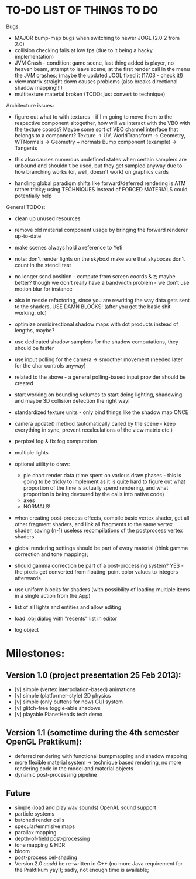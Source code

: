 TO-DO LIST OF THINGS TO DO
===============================================================================
Bugs:
 - MAJOR bump-map bugs when switching to newer JOGL (2.0.2 from 2.0)
 - collision checking fails at low fps (due to it being a hacky implementation)
 - JVM Crash - condition: game scene, last thing added is player, no heaven
 beam, attempt to leave scene; at the first render call in the menu the JVM 
 crashes; (maybe the updated JOGL fixed it (17.03 - check it!)
 - view matrix straight down causes problems (also breaks directional shadow mapping!!!)
 - multitexture material broken (TODO: just convert to technique)
 
Architecture issues:
 - figure out what to with textures - if I'm going to move them to the
   respective component altogether, how will we interact with the VBO with the
   texture coords? Maybe some sort of VBO channel interface that belongs to a
   component? Texture -> UV, WorldTransform -> Geometry, WTNormals -> Geometry + normals
   Bump component (example) -> Tangents
 - this also causes numerous undefined states when certain samplers are unbound
   and shouldn't be used, but they get sampled anyway due to how branching works
   (or, well, doesn't work) on graphics cards
   
 - handling global paradigm shifts like forward/deferred rendering is ATM rather
   tricky; using TECHNIQUES instead of FORCED MATERIALS could potentially help
   
General TODOs:
 - clean up unused resources
 - remove old material component usage by bringing the forward renderer up-to-date
 - make scenes always hold a reference to Yeti
 - note: don't render lights on the skybox! make sure that skyboxes don't count
 in the stencil test
 - no longer send position - compute from screen coords & z; maybe better? though
 we don't really have a bandwidth problem - we don't use motion blur for instance
 - also in nessie refactoring, since you are rewriting the way data gets sent
 to the shaders, USE DAMN BLOCKS! (after you get the basic shit working, ofc)
 - optimize omnidirectional shadow maps with dot products instead of lengths, maybe?
 - use dedicated shadow samplers for the shadow computations, they should be faster
 - use input polling for the camera -> smoother movement (needed later for the char controls anyway)
 - related to the above - a general polling-based input provider should be created
 - start working on bounding volumes to start doing lighting, shadowing and maybe
 3D collision detection the right way!
 - standardized texture units - only bind things like the shadow map ONCE
 - camera update() method (automatically called by the scene - keep everything in sync, prevent recalculations of the view matrix etc.)
 - perpixel fog & fix fog computation
 - multiple lights
 
 - optional utility to draw:
   - pie chart render data (time spent on various draw phases - this is going
   to be tricky to implement as it is quite hard to figure out what proportion
   of the time is actually spend rendering, and what proportion is being devoured
   by the calls into native code)
   - axes
   - NORMALS!
 - when creating post-process effects, compile basic vertex shader, get 
  all other fragment shaders, and link all fragments to the same vertex shader,
  saving (n-1) useless recompilations of the postprocess vertex shaders
  
  - global rendering settings should be part of every material (think
  gamma correction and tone mapping);
  - should gamma correction be part of a post-processing system? YES - the pixels
  get converted from floating-point color values to integers afterwards
 
 - use uniform blocks for shaders (with possibility of loading multiple items
  in a single action from the App)
 - list of all lights and entities and allow editing
 - load .obj dialog with "recents" list in editor
 - log object
 

Milestones:
================================================================================
Version 1.0 (project presentation 25 Feb 2013):
--------------------------------------------------------------------------------
 - [v] simple (vertex interpolation-based) animations
 - [v] simple (platformer-style) 2D physics
 - [v] simple (only buttons for now) GUI system
 - [v] glitch-free toggle-able shadows
 - [v] playable PlanetHeads tech demo
 
Version 1.1 (sometime during the 4th semester OpenGL Praktikum):
--------------------------------------------------------------------------------
 - deferred rendering with functional bumpmapping and shadow mapping
 - more flexible material system -> technique based rendering, no more rendering
 code in the model and material objects
 - dynamic post-processing pipeline
 
Future
--------------------------------------------------------------------------------
 - simple (load and play wav sounds) OpenAL sound support
 - particle systems
 - batched render calls
 - specular/emmisive maps
 - parallax mapping
 - depth-of-field post-processing
 - tone mapping & HDR
 - bloom
 - post-process cel-shading 
 - Version 2.0 *could* be re-written in C++ (no more Java requirement for the 
 Praktikum yay!); sadly, not enough time is available;